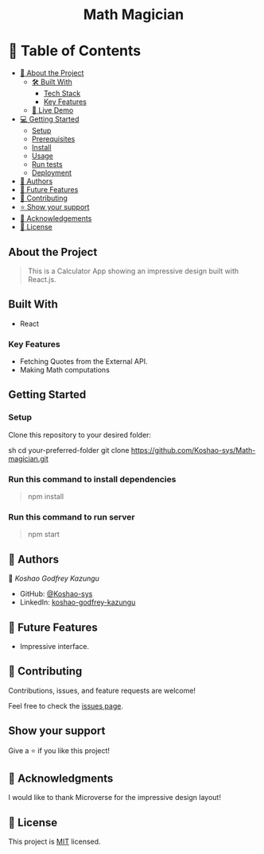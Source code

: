 <div align="center">

  <!--<img src="./src/images/logo3.png" alt="logo" width="auto"  height="auto" />
  <br/>-->

  <h1><b>Math Magician</b></h1>

</div>

# 📗 Table of Contents

- [📖 About the Project](#about-project)
  - [🛠 Built With](#built-with)
    - [Tech Stack](#tech-stack)
    - [Key Features](#key-features)
  - [🚀 Live Demo](#live-demo)
- [💻 Getting Started](#getting-started)
  - [Setup](#setup)
  - [Prerequisites](#prerequisites)
  - [Install](#install)
  - [Usage](#usage)
  - [Run tests](#run-tests)
  - [Deployment](#triangular_flag_on_post-deployment)
- [👥 Authors](#authors)
- [🔭 Future Features](#future-features)
- [🤝 Contributing](#contributing)
- [⭐️ Show your support](#support)
- [🙏 Acknowledgements](#acknowledgements)
- [📝 License](#license)

## About the Project

> This is a Calculator App showing an impressive design built with React.js. 

## Built With

- React

### Key Features

- Fetching Quotes from the External API.
- Making Math computations

<!--## Live Demo

[Live Demo](https://koshao-sys.github.io/TV-Series/dist/)-->

## Getting Started

### Setup

Clone this repository to your desired folder:

sh
  cd your-preferred-folder
  git clone https://github.com/Koshao-sys/Math-magician.git


### Run this command to install dependencies

> npm install

<!--### Run this command to build your webpack

> npm run build-->

### Run this command to run server

> npm start

<!--### Run this command to run test

> npm test-->

## 👥 Authors <a name="authors"></a>

👤 *Koshao Godfrey Kazungu*

- GitHub: [@Koshao-sys](https://github.com/Koshao-sys)
- LinkedIn: [koshao-godfrey-kazungu](https://www.linkedin.com/in/koshao-godfrey-kazungu-b8b81b245/)


## 🔭 Future Features

- Impressive interface.

## 🤝 Contributing <a name="contributing"></a>

Contributions, issues, and feature requests are welcome!

Feel free to check the [issues page](https://github.com/Koshao-sys/Math-magician/issues).

## Show your support

Give a ⭐️ if you like this project!

## 🙏 Acknowledgments

I would like to thank Microverse for the impressive design layout!

## 📝 License

This project is [MIT](./MIT.md) licensed.
